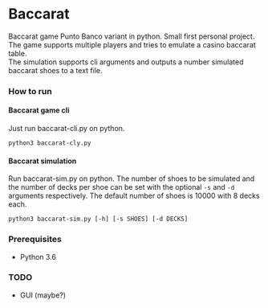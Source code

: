 # Baccarat
Baccarat game Punto Banco variant in python. Small first personal project.  
The game supports multiple players and tries to emulate a casino baccarat table.  
The simulation supports cli arguments and outputs a number simulated baccarat shoes to a text file.

### How to run
#### Baccarat game cli
Just run baccarat-cli.py on python.
```
python3 baccarat-cly.py
```
#### Baccarat simulation
Run baccarat-sim.py on python. The number of shoes to be simulated and the number of decks per shoe can be set with the optional ```-s``` and ```-d``` arguments respectively. The default number of shoes is 10000 with 8 decks each.
```
python3 baccarat-sim.py [-h] [-s SHOES] [-d DECKS]
```

### Prerequisites
* Python 3.6

### TODO
* GUI (maybe?)
